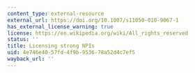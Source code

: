 ```yaml
---
content_type: external-resource
external_url: https://doi.org/10.1007/s11050-010-9067-1
has_external_license_warning: true
license: https://en.wikipedia.org/wiki/All_rights_reserved
status: ''
title: Licensing strong NPIs
uid: 4e746e40-57fd-4f9b-9536-78a52d4c7ef5
wayback_url: ''
---
```

